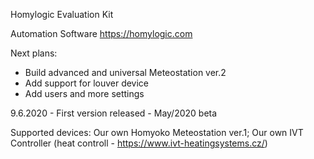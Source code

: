 Homylogic Evaluation Kit

Automation Software
https://homylogic.com


Next plans:
- Build advanced and universal Meteostation ver.2
- Add support for louver device
- Add users and more settings



9.6.2020 - First version released - May/2020 beta

Supported devices:
  Our own Homyoko Meteostation ver.1;
  Our own IVT Controller (heat controll - https://www.ivt-heatingsystems.cz/)


